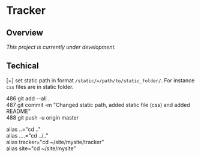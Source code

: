 # Tracker
## Overview
*This project is currently under development.*
## Techical

[+] set static path in format ```/static/=/path/to/static_folder/```. For instance ```css``` files are in static folder.

  486  git add --all .                                                                                                                      
  487  git commit -m "Changed static path, added static file (css) and added README"                                                        
  488  git push -u origin master

alias ..="cd .."                                                                                                                            
alias ....="cd ../.."                                                                                                                       
alias tracker="cd ~/site/mysite/tracker"                                                                                                    
alias site="cd ~/site/mysite"
